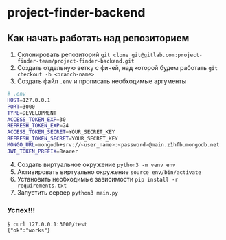 # project-finder-backend

## Как начать работать над репозиторием

1. Склонировать репозиторий `git clone git@gitlab.com:project-finder-team/project-finder-backend.git`
2. Создать отдельную ветку с фичей, над которой будем работать `git checkout -b <branch-name>`
3. Создать файл `.env` и прописать необходимые аргументы

```bash
# .env
HOST=127.0.0.1
PORT=3000
TYPE=DEVELOPMENT
ACCESS_TOKEN_EXP=30
REFRESH_TOKEN_EXP=24
ACCESS_TOKEN_SECRET=YOUR_SECRET_KEY
REFRESH_TOKEN_SECRET=YOUR_SECRET_KEY
MONGO_URL=mongodb+srv://<user_name>:<password>@main.z1hfb.mongodb.net
JWT_TOKEN_PREFIX=Bearer
```

4. Создать виртуальное окружение `python3 -m venv env`
5. Активировать виртуально окружение `source env/bin/activate`
6. Установить необходимые зависимости `pip install -r requirements.txt`
7. Запустить сервер `python3 main.py`

### Успех!!!

```shell
$ curl 127.0.0.1:3000/test
{"ok":"works"}
```
